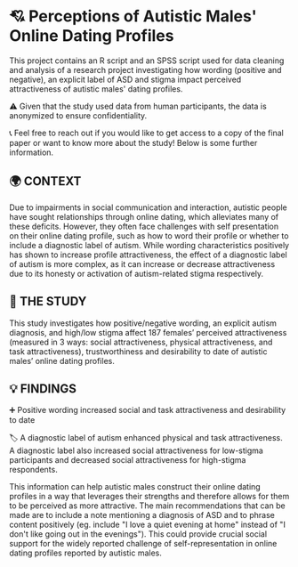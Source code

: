 # 💘 Perceptions of Autistic Males' Online Dating Profiles

This project contains an R script and an SPSS script used for data cleaning and analysis of a research project investigating how wording (positive and negative), an explicit label of ASD and stigma impact perceived attractiveness of autistic males' dating profiles.

⚠️ Given that the study used data from human participants, the data is anonymized to ensure confidentiality.

📞 Feel free to reach out if you would like to get access to a copy of the final paper or want to know more about the study! Below is some further information.

## 🌍 CONTEXT
Due to impairments in social communication and interaction, autistic people have sought relationships through online dating, which alleviates many of these deficits. However, they often face challenges with self presentation on their online dating profile, such as how to word their profile or whether to include a diagnostic label of autism. While wording characteristics positively has shown to increase profile attractiveness, the effect of a diagnostic label of autism is more complex, as it can increase or decrease attractiveness due to its honesty or activation of autism-related stigma respectively.

## 🔬 THE STUDY
This study investigates how positive/negative wording, an explicit autism diagnosis, and high/low stigma affect 187 females’ perceived attractiveness (measured in 3 ways: social attractiveness, physical attractiveness, and task attractiveness), trustworthiness and desirability to date of autistic males’ online dating profiles.

## 💡 FINDINGS
➕ Positive wording increased social and task attractiveness and desirability to date

🏷 A diagnostic label of autism enhanced physical and task attractiveness. A diagnostic label also increased social attractiveness for low-stigma participants and decreased social attractiveness for high-stigma respondents. 

This information can help autistic males construct their online dating profiles in a way that leverages their strengths and therefore allows for them to be perceived as more attractive. The main recommendations that can be made are to include a note mentioning a diagnosis of ASD and to phrase content positively (eg. include "I love a quiet evening at home" instead of "I don't like going out in the evenings"). This could provide crucial social support for the widely reported challenge of self-representation in online dating profiles reported by autistic males.
